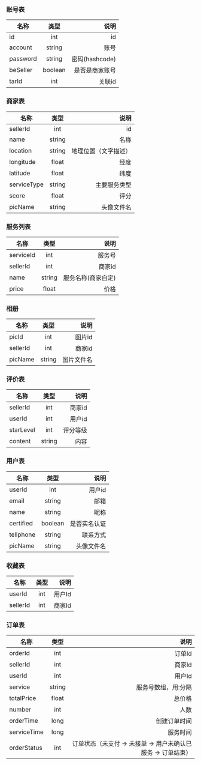 ### 账号表
| 名称 | 类型 | 说明
| - | :-: | -:
| id | int | id
| account | string | 账号
| password | string | 密码(hashcode)
| beSeller | boolean | 是否是商家账号
| tarId | int | 关联id

### 商家表
| 名称 | 类型 | 说明
| - | :-: | -:
| sellerId | int | id
| name | string | 名称
| location | string | 地理位置（文字描述）
| longitude | float | 经度
| latitude | float | 纬度
| serviceType | string | 主要服务类型
| score | float | 评分
| picName | string | 头像文件名

### 服务列表
| 名称 | 类型 | 说明
| - | :-: | -:
| serviceId | int | 服务号
| sellerId | int | 商家id
| name | string | 服务名称(商家自定)
| price | float | 价格

### 相册
| 名称 | 类型 | 说明
| - | :-: | -:
| picId | int | 图片id
| sellerId | int | 商家id
| picName | string | 图片文件名

### 评价表
| 名称 | 类型 | 说明
| - | :-: | -:
| sellerId | int | 商家id
| userId | int | 用户id
| starLevel | int | 评分等级
| content | string | 内容

### 用户表
| 名称 | 类型 | 说明
| - | :-: | -:
| userId | int | 用户id
| email | string | 邮箱
| name | string | 昵称
| certified | boolean | 是否实名认证
| tellphone | string | 联系方式
| picName | string | 头像文件名

### 收藏表
| 名称 | 类型 | 说明
| - | :-: | -:
| userId | int | 用户Id
| sellerId | int | 商家Id

### 订单表
| 名称 | 类型 | 说明
| - | :-: | -:
| orderId | int | 订单Id
| sellerId | int | 商家Id
| userId | int | 用户Id
| service | string | 服务号数组，用:分隔
| totalPrice | float | 总价格
| number | int | 人数
| orderTime | long | 创建订单时间
| serviceTime | long | 服务时间
| orderStatus | int | 订单状态（未支付 -> 未接单 -> 用户未确认已服务 -> 订单结束）
